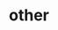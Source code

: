 ---
layout: page
title: other
nav: true
order: 3
dropdown: true
children:
    - title: teaching
      permalink: /teaching/ 
    - title: divider
    - title: blog
      permalink: /blog/
    - title: divider
    - title: cv
      permalink: /assets/pdf/AnanyaNandyCV_101722.pdf




---